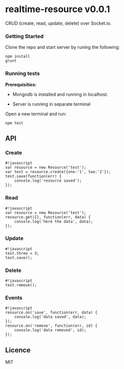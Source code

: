 # realtime-resource v0.0.1 #

CRUD (create, read, update, delete) over Socket.io.

### Getting Started ###

Clone the repo and start server by runing the following:

```
npm install
grunt
```

### Running tests ###

**Prerequisities:** 

* Mongodb is installed and running in localhost.

* Server is running in separate terminal

Open a new terminal and run:

```
npm test
```

## API ##

### Create ###

```
#!javascript
var resource = new Resource('test');
var test = resource.create({one:'1', two:'2'});
test.save(function(err) {
    console.log('resource saved');
});
```

### Read ###

```
#!javascript
var resource = new Resource('test');
resource.get({}, function(err, data) {
    console.log('here the data', data);
});
```

### Update ###

```
#!javascript
test.three = 3;
test.save();
```

### Delete ###

```
#!javascript
test.remove();
```

### Events ###

```
#!javascript
resource.on('save', function(err, data) {
    console.log('data saved', data);
});
resource.on('remove', function(err, id) {
    console.log('data removed', id);
});
```

## Licence ##

MIT